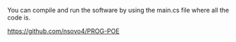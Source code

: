 You can compile and run the software by using the main.cs file where all the code is.

https://github.com/nsovo4/PROG-POE

